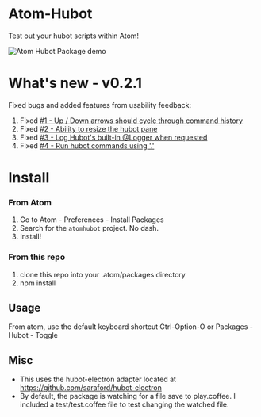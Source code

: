 # Atom-Hubot

Test out your hubot scripts within Atom!

![Atom Hubot Package demo](https://cloud.githubusercontent.com/assets/11529908/18057791/4b381000-6dc6-11e6-9a82-154918e5ec3b.gif)

# What's new - v0.2.1

Fixed bugs and added features from usability feedback:

1. Fixed [#1 - Up / Down arrows should cycle through command history](https://github.com/saraford/atom-hubot/issues/1)
2. Fixed [#2 - Ability to resize the hubot pane](https://github.com/saraford/atom-hubot/issues/2)
3. Fixed [#3 - Log Hubot's built-in @Logger when requested](https://github.com/saraford/atom-hubot/issues/3)
4. Fixed [#4 - Run hubot commands using '.'](https://github.com/saraford/atom-hubot/issues/4)

# Install

### From Atom 

1. Go to Atom - Preferences - Install Packages 
2. Search for the `atomhubot` project. No dash.
3. Install!

### From this repo 

1. clone this repo into your .atom/packages directory
2. npm install

## Usage

From atom, use the default keyboard shortcut Ctrl-Option-O or Packages - Hubot - Toggle

## Misc

- This uses the hubot-electron adapter located at https://github.com/saraford/hubot-electron
- By default, the package is watching for a file save to play.coffee. I included a test/test.coffee file to test changing the watched file.
